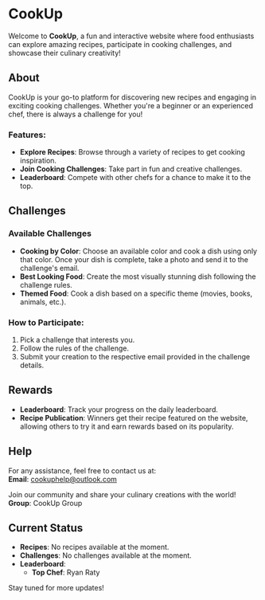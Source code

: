 # CookUp

Welcome to **CookUp**, a fun and interactive website where food enthusiasts can explore amazing recipes, participate in cooking challenges, and showcase their culinary creativity!

## About

CookUp is your go-to platform for discovering new recipes and engaging in exciting cooking challenges. Whether you're a beginner or an experienced chef, there is always a challenge for you!

### Features:
- **Explore Recipes**: Browse through a variety of recipes to get cooking inspiration.
- **Join Cooking Challenges**: Take part in fun and creative challenges.
- **Leaderboard**: Compete with other chefs for a chance to make it to the top.

## Challenges

### Available Challenges
- **Cooking by Color**: Choose an available color and cook a dish using only that color. Once your dish is complete, take a photo and send it to the challenge's email.
- **Best Looking Food**: Create the most visually stunning dish following the challenge rules.
- **Themed Food**: Cook a dish based on a specific theme (movies, books, animals, etc.).

### How to Participate:
1. Pick a challenge that interests you.
2. Follow the rules of the challenge.
3. Submit your creation to the respective email provided in the challenge details.

## Rewards
- **Leaderboard**: Track your progress on the daily leaderboard.
- **Recipe Publication**: Winners get their recipe featured on the website, allowing others to try it and earn rewards based on its popularity.

## Help

For any assistance, feel free to contact us at:  
**Email**: [cookuphelp@outlook.com](mailto:cookuphelp@outlook.com)

Join our community and share your culinary creations with the world!  
**Group**: CookUp Group

## Current Status

- **Recipes**: No recipes available at the moment.
- **Challenges**: No challenges available at the moment.
- **Leaderboard**: 
    - **Top Chef**: Ryan Raty

Stay tuned for more updates!
